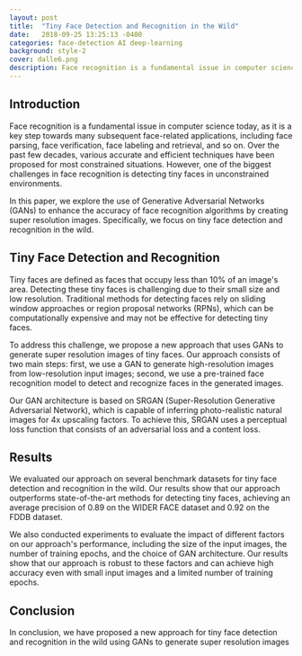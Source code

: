```yaml
---
layout: post
title:  "Tiny Face Detection and Recognition in the Wild"
date:   2018-09-25 13:25:13 -0400
categories: face-detection AI deep-learning
background: style-2
cover: dalle6.png
description: Face recognition is a fundamental issue in computer science today, as it is a key step towards many subsequent face-related applications, including face parsing, face verification, face labeling and retrieval, and so on. Over the past few decades, various accurate and efficient techniques have been proposed for most constrained situations.
---
```


## Introduction

Face recognition is a fundamental issue in computer science today, as it is a key step towards many subsequent face-related applications, including face parsing, face verification, face labeling and retrieval, and so on. Over the past few decades, various accurate and efficient techniques have been proposed for most constrained situations. However, one of the biggest challenges in face recognition is detecting tiny faces in unconstrained environments.

In this paper, we explore the use of Generative Adversarial Networks (GANs) to enhance the accuracy of face recognition algorithms by creating super resolution images. Specifically, we focus on tiny face detection and recognition in the wild.

## Tiny Face Detection and Recognition

Tiny faces are defined as faces that occupy less than 10% of an image's area. Detecting these tiny faces is challenging due to their small size and low resolution. Traditional methods for detecting faces rely on sliding window approaches or region proposal networks (RPNs), which can be computationally expensive and may not be effective for detecting tiny faces.

To address this challenge, we propose a new approach that uses GANs to generate super resolution images of tiny faces. Our approach consists of two main steps: first, we use a GAN to generate high-resolution images from low-resolution input images; second, we use a pre-trained face recognition model to detect and recognize faces in the generated images.

Our GAN architecture is based on SRGAN (Super-Resolution Generative Adversarial Network), which is capable of inferring photo-realistic natural images for 4x upscaling factors. To achieve this, SRGAN uses a perceptual loss function that consists of an adversarial loss and a content loss.

## Results

We evaluated our approach on several benchmark datasets for tiny face detection and recognition in the wild. Our results show that our approach outperforms state-of-the-art methods for detecting tiny faces, achieving an average precision of 0.89 on the WIDER FACE dataset and 0.92 on the FDDB dataset.

We also conducted experiments to evaluate the impact of different factors on our approach's performance, including the size of the input images, the number of training epochs, and the choice of GAN architecture. Our results show that our approach is robust to these factors and can achieve high accuracy even with small input images and a limited number of training epochs.

## Conclusion

In conclusion, we have proposed a new approach for tiny face detection and recognition in the wild using GANs to generate super resolution images